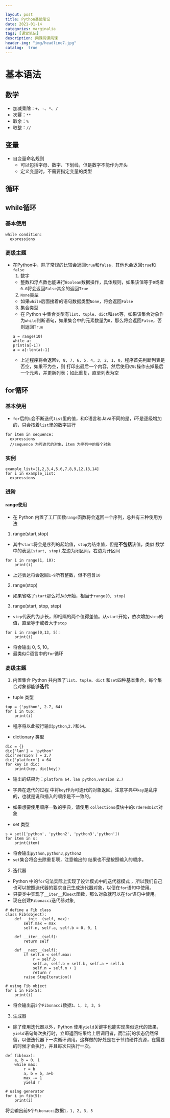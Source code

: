 ```yaml
---

layout: post
title: Python基础笔记
date: 2021-01-14
categories: marginalia
tags: [课堂笔记]
description: 网课网课网课
header-img: "img/headline7.jpg"
catalog:  true
---
```


# 基本语法

## 数学

- 加减乘除：`+`、`-`、`*`、`/`
- 次幂：`**`
- 取余：`%`
- 取整：`//`
  
## 变量

- 自变量命名规则
  - 可以包括字母、数字、下划线，但是数字不能作为开头
  - 定义变量时，不需要指定变量的类型
## 循环

## while循环

### 基本使用
```
while condition:
  expressions
```
### 高级主题
- 在Python中，除了常规的比较会返回`true`和`false`，其他也会返回`true`和`false`
  1. 数字
    - 整数和浮点数也能进行`Boolean`数据操作，具体规则，如果该值等于`0`或者`0.0`将会返回`False`其余的返回`True`
  2. `None`类型
    -  如果`while`后面接着的语句数据类型`None`，将会返回`False`
  3. 集合类型
    -  在 Python 中集合类型有`list`、`tuple`、`dict`和`set`等，如果该集合对象作为`while`判断语句，如果集合中的元素数量为`0`，那么将会返回`False`，否则返回`True`
    ```
    a = range(10)
    while a:
    print(a[-1])
    a = a[:len(a)-1]
    ```
    - 上述程序将会返回`9, 8, 7, 6, 5, 4, 3, 2, 1, 0`，程序首先判断列表是否空，如果不为空，则 打印出最后一个内容，然后使用`切片`操作去掉最后一个元素，并更新列表；如此重复，直至列表为空


## for循环

### 基本使用
- `for`后的`i`会不断迭代`list`里的值，和C语言和Java不同的是，i不是逐级增加的，只会按着`list`里的数字进行
```
for item in sequence:
  expressions
  //sequence 为可迭代的对象，item 为序列中的每个对象
```

### 实例

```
example_list=[1,2,3,4,5,6,7,8,9,12,13,14]
for i in example_list:
  expressions
```

### 进阶

#### range使用

- 在 Python 内置了工厂函数`range`函数将会返回一个序列，总共有三种使用方法

1. range(start,stop)

- 其中`start`将会是序列的起始值，`stop`为结束值，但是**不包括**该值，类似 数学中的表达`[start, stop)`,左边为闭区间，右边为开区间
```
for i in range(1, 10):
    print(i)
```
- 上述表达将会返回`1-9`所有整数，但不包含`10`

2. range(stop)
- 如果省略了`start`那么将从`0`开始，相当于`range(0, stop)`

3. range(start, stop, step)
- `step`代表的为步长，即相隔的两个值得差值。从`start`开始，依次增加`step`的值，直至等于或者大于`stop`
```
for i in range(0,13, 5):
    print(i)
```    
- 将会输出 0, 5, 10。
- 最类似C语言中的`for`循环

### 高级主题

1. 内置集合
Python 共内置了`list`、`tuple`、`dict` 和`set`四种基本集合，每个集合对象都能够**迭代**    

- tuple 类型
```
tup = ('python', 2.7, 64)
for i in tup:
    print(i)
```
- 程序将以此按行输出`python`,`2.7`和`64`。

- dictionary 类型
```
dic = {}
dic['lan'] = 'python'
dic['version'] = 2.7
dic['platform'] = 64
for key in dic:
    print(key, dic[key])
```    
- 输出的结果为：`platform 64，lan python,version 2.7`
- 字典在迭代的过程 中将`key`作为可迭代的对象返回。注意字典中`key`是乱序的，也就是说和插入的顺序是不一致的。
- 如果想要使用顺序一致的字典，请使用 `collections`模块中的`OrderedDict`对象

- set 类型
```
s = set(['python', 'python2', 'python3','python'])
for item in s:
    print(item)
```
- 将会输出`python,python3,python2` 
- `set`集合将会去除重复项，注意输出的 结果也不是按照输入的顺序。

2. 迭代器
   
- Python 中的`for`句法实际上实现了设计模式中的迭代器模式 ，所以我们自己也可以按照迭代器的要求自己生成迭代器对象，以便在`for`语句中使用。 
- 只要类中实现了`__iter__`和`next`函数，那么对象就可以在`for`语句中使用。 
- 现在创建`Fibonacci`迭代器对象,
```
# define a Fib class
class Fib(object):
    def __init__(self, max):
        self.max = max
        self.n, self.a, self.b = 0, 0, 1

    def __iter__(self):
        return self

    def __next__(self):
        if self.n < self.max:
            r = self.b
            self.a, self.b = self.b, self.a + self.b
            self.n = self.n + 1
            return r
        raise StopIteration()

# using Fib object
for i in Fib(5):
    print(i)
```
- 将会输出前`5`个`Fibonacci`数据`1，1, 2, 3, 5`

3. 生成器
- 除了使用迭代器以外，Python 使用`yield`关键字也能实现类似迭代的效果，`yield`语句每次执行时，立即返回结果给上层调用者，而当前的状态仍然保留，以便迭代器下一次循环调用。这样做的好处是在于节约硬件资源，在需要的时候才会执行，并且每次只执行一次。
```
def fib(max):
    a, b = 0, 1
    while max:
        r = b
        a, b = b, a+b
        max -= 1
        yield r

# using generator
for i in fib(5):
    print(i)
```
将会输出前`5`个`Fibonacci`数据`1，1, 2, 3, 5`
